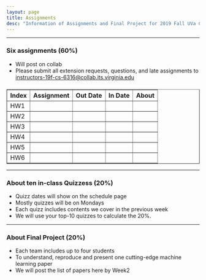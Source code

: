 ```yaml
---
layout: page
title: Assignments
desc: "Information of Assignments and Final Project for 2019 Fall UVa CS 6316 Machine Learning"
---
```


<hr>

### Six assignments (60%)
+ Will post on collab 
+ Please submit all extension requests, questions, and late assignments  to <br>
[instructors-19f-cs-6316@collab.its.virginia.edu](mailto:instructors-19f-cs-6316@collab.its.virginia.edu)
 

<table id="datatab3" summary="Six Assignments" border="1">
<tr>
 <h3><b>
  <th>Index</th>
  <th>Assignment</th>
  <th>Out Date</th>
  <th>In Date</th>
  <th>About</th>
  </b>
  </h3>
</tr>
<tr>
  <td>HW1</td>
  <td></td>
  <td></td>
  <td></td>
  <td></td>
</tr>
<tr>
  <td>HW2</td>
  <td></td>
  <td></td>
  <td></td>
  <td></td>
</tr>
<tr>
  <td>HW3</td>
  <td></td>
  <td></td>
  <td></td>
  <td></td>
</tr>
<tr>
  <td>HW4</td>
  <td></td>
  <td></td>
  <td></td>
  <td></td>
</tr>
<tr>
  <td>HW5</td>
  <td></td>
  <td></td>
  <td></td>
  <td></td>
</tr>
<tr>
  <td>HW6</td>
  <td></td>
  <td></td>
  <td></td>
  <td></td>
</tr>
</table>

<hr>

### About ten in-class Quizzess (20%)
+ Quizz dates will show on the schedule page
+ Mostly quizzes will be on Mondays
+ Each quizz includes contents we cover in the previous week
+ We will use your top-10 quizzes to calculate the 20%. 


<hr>

### About Final Project (20%)
+ Each team includes up to four students 
+ To understand, reproduce and present one cutting-edge machine learning paper
+ We will post the list of papers here by Week2

